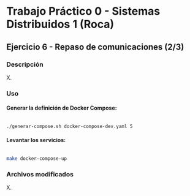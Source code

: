 # Trabajo Práctico 0 - Sistemas Distribuidos 1 (Roca)

## Ejercicio 6 - Repaso de comunicaciones (2/3)

### Descripción

X.

### Uso

#### Generar la definición de Docker Compose:

```bash

./generar-compose.sh docker-compose-dev.yaml 5

```

#### Levantar los servicios:

```bash

make docker-compose-up

```

### Archivos modificados

X.
